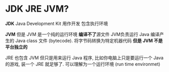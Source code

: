 # JDK JRE JVM?

**JDK** Java Development Kit 用作开发 包含执行环境

**JVM** 但是 JVM 是一个纯的运行环境 **编译不了**源文件
JVM负责运行 Java 编译产生的 Java class 文件 (bytecode).
将字节码转换为特定机器代码 **但是 JVM 不是平台独立的**

JRE 也包含 JVM 但只是用来运行 Java 程序, 比如你电脑上只是要运行一个 Java 的游戏,
装一个 JRE 就足够了. 可以理解为一个运行环境 (run time environmet)



